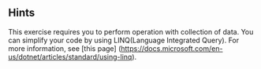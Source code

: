 ## Hints
This exercise requires you to perform operation with collection of data. You can simplify your code by using LINQ(Language Integrated Query).
For more information, see [this page]
(https://docs.microsoft.com/en-us/dotnet/articles/standard/using-linq).